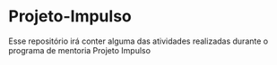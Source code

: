 # Projeto-Impulso
Esse repositório irá conter alguma das atividades realizadas durante o programa de mentoria Projeto Impulso
